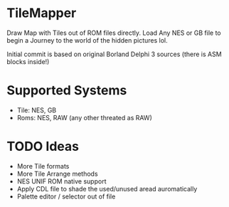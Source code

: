 # TileMapper
Draw Map with Tiles out of ROM files directly. Load Any NES or GB file to begin a Journey to the world of the hidden pictures lol.

Initial commit is based on original Borland Delphi 3 sources (there is ASM blocks inside!)

# Supported Systems
- Tile: NES, GB
- Roms: NES, RAW (any other threated as RAW)

# TODO Ideas
- More Tile formats
- More Tile Arrange methods
- NES UNIF ROM native support
- Apply CDL file to shade the used/unused aread auromatically
- Palette editor / selector out of file